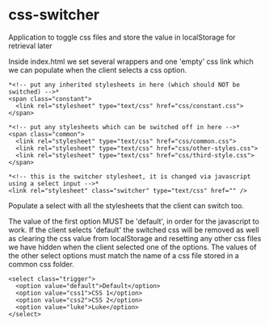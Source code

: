 # css-switcher

Application to toggle css files and store the value in localStorage for retrieval later

Inside index.html we set several wrappers and one 'empty' css link which we can populate when the client selects a css option.

```
*<!-- put any inherited stylesheets in here (which should NOT be switched) -->*
<span class="constant">
  <link rel="stylesheet" type="text/css" href="css/constant.css">
</span>

*<!-- put any stylesheets which can be switched off in here -->*
<span class="common">
  <link rel="stylesheet" type="text/css" href="css/common.css">
  <link rel="stylesheet" type="text/css" href="css/other-styles.css">
  <link rel="stylesheet" type="text/css" href="css/third-style.css">
</span>

*<!-- this is the switcher stylesheet, it is changed via javascript using a select input -->*
<link rel="stylesheet" class="switcher" type="text/css" href="" />
```
Populate a select with all the stylesheets that the client can switch too.

The value of the first option MUST be 'default', in order for the javascript to work. If the client selects 'default' the switched css will be removed as well as clearing the css value from localStorage and resetting any other css files we have hidden when the client selected one of the options. The values of the other select options must match the name of a css file stored in a common css folder.

```
<select class="trigger">
  <option value="default">Default</option>
  <option value="css1">CSS 1</option>
  <option value="css2">CSS 2</option>
  <option value="luke">Luke</option>
</select>
```
